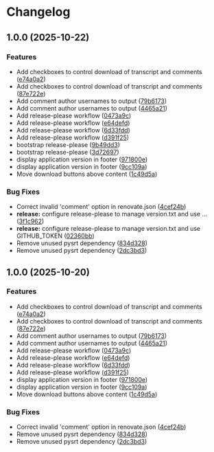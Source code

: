 # Changelog

## 1.0.0 (2025-10-22)


### Features

* Add checkboxes to control download of transcript and comments ([e74a0a2](https://github.com/azman0101/transcript-comments-dl/commit/e74a0a2940f4d20238aeefc4ac3a8f4b984a7a71))
* Add checkboxes to control download of transcript and comments ([87e722e](https://github.com/azman0101/transcript-comments-dl/commit/87e722e9ff3e0231fd361840e8ceda5336025f39))
* Add comment author usernames to output ([79b6173](https://github.com/azman0101/transcript-comments-dl/commit/79b6173c173ce7d07c2ed448a04ad9058cfccdc7))
* Add comment author usernames to output ([4465a21](https://github.com/azman0101/transcript-comments-dl/commit/4465a216dfae60307668f55824a59af6967fec0f))
* Add release-please workflow ([0473a9c](https://github.com/azman0101/transcript-comments-dl/commit/0473a9c36323c0917d73a49dac311ce99361ef39))
* Add release-please workflow ([e64defd](https://github.com/azman0101/transcript-comments-dl/commit/e64defdf0b584e7a91e2bf4dd44be335c73c2452))
* Add release-please workflow ([6d33fdd](https://github.com/azman0101/transcript-comments-dl/commit/6d33fdd02acb0072008401fce98b66e5554c5508))
* Add release-please workflow ([d391f25](https://github.com/azman0101/transcript-comments-dl/commit/d391f259639a2a19dfa2ee3f1153b9446ac09dc8))
* bootstrap release-please ([9b49dd3](https://github.com/azman0101/transcript-comments-dl/commit/9b49dd3084913f41a2e839c6d92677a875c51298))
* bootstrap release-please ([3d72697](https://github.com/azman0101/transcript-comments-dl/commit/3d7269771f0e57d20f2a28a1278b3b6dc933f477))
* display application version in footer ([971800e](https://github.com/azman0101/transcript-comments-dl/commit/971800e48ceb2bbcc539ad462698311ae84713d8))
* display application version in footer ([9cc109a](https://github.com/azman0101/transcript-comments-dl/commit/9cc109a84b55e771eaa0698ce03d1d52736f93f3))
* Move download buttons above content ([1c49d5a](https://github.com/azman0101/transcript-comments-dl/commit/1c49d5a6a166b8a564d842d12e2a772e4588a634))


### Bug Fixes

* Correct invalid 'comment' option in renovate.json ([4cef24b](https://github.com/azman0101/transcript-comments-dl/commit/4cef24b78c977e8da22bdd289a80500f3a8bdfe5))
* **release:** configure release-please to manage version.txt and use … ([3f1c962](https://github.com/azman0101/transcript-comments-dl/commit/3f1c962e16bb4edb28ba06026c8acc12b2306aca))
* **release:** configure release-please to manage version.txt and use GITHUB_TOKEN ([02360bb](https://github.com/azman0101/transcript-comments-dl/commit/02360bb54923db8ed39567e82a473375e39cbfa5))
* Remove unused pysrt dependency ([834d328](https://github.com/azman0101/transcript-comments-dl/commit/834d32864b5b123662bb7bb5e91bb2096af83320))
* Remove unused pysrt dependency ([2dc3bd3](https://github.com/azman0101/transcript-comments-dl/commit/2dc3bd3dcbc147da1b025bebef15e77586e906db))

## 1.0.0 (2025-10-20)


### Features

* Add checkboxes to control download of transcript and comments ([e74a0a2](https://github.com/azman0101/transcript-comments-dl/commit/e74a0a2940f4d20238aeefc4ac3a8f4b984a7a71))
* Add checkboxes to control download of transcript and comments ([87e722e](https://github.com/azman0101/transcript-comments-dl/commit/87e722e9ff3e0231fd361840e8ceda5336025f39))
* Add comment author usernames to output ([79b6173](https://github.com/azman0101/transcript-comments-dl/commit/79b6173c173ce7d07c2ed448a04ad9058cfccdc7))
* Add comment author usernames to output ([4465a21](https://github.com/azman0101/transcript-comments-dl/commit/4465a216dfae60307668f55824a59af6967fec0f))
* Add release-please workflow ([0473a9c](https://github.com/azman0101/transcript-comments-dl/commit/0473a9c36323c0917d73a49dac311ce99361ef39))
* Add release-please workflow ([e64defd](https://github.com/azman0101/transcript-comments-dl/commit/e64defdf0b584e7a91e2bf4dd44be335c73c2452))
* Add release-please workflow ([6d33fdd](https://github.com/azman0101/transcript-comments-dl/commit/6d33fdd02acb0072008401fce98b66e5554c5508))
* Add release-please workflow ([d391f25](https://github.com/azman0101/transcript-comments-dl/commit/d391f259639a2a19dfa2ee3f1153b9446ac09dc8))
* display application version in footer ([971800e](https://github.com/azman0101/transcript-comments-dl/commit/971800e48ceb2bbcc539ad462698311ae84713d8))
* display application version in footer ([9cc109a](https://github.com/azman0101/transcript-comments-dl/commit/9cc109a84b55e771eaa0698ce03d1d52736f93f3))
* Move download buttons above content ([1c49d5a](https://github.com/azman0101/transcript-comments-dl/commit/1c49d5a6a166b8a564d842d12e2a772e4588a634))


### Bug Fixes

* Correct invalid 'comment' option in renovate.json ([4cef24b](https://github.com/azman0101/transcript-comments-dl/commit/4cef24b78c977e8da22bdd289a80500f3a8bdfe5))
* Remove unused pysrt dependency ([834d328](https://github.com/azman0101/transcript-comments-dl/commit/834d32864b5b123662bb7bb5e91bb2096af83320))
* Remove unused pysrt dependency ([2dc3bd3](https://github.com/azman0101/transcript-comments-dl/commit/2dc3bd3dcbc147da1b025bebef15e77586e906db))
